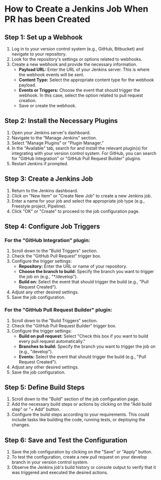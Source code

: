 # How to Create a Jenkins Job When PR has been Created

## Step 1: Set up a Webhook
1. Log in to your version control system (e.g., GitHub, Bitbucket) and navigate to your repository.
2. Look for the repository's settings or options related to webhooks.
3. Create a new webhook and provide the necessary information.
   - **Payload URL:** Enter the URL of your Jenkins server. This is where the webhook events will be sent.
   - **Content Type:** Select the appropriate content type for the webhook payload.
   - **Events or Triggers:** Choose the event that should trigger the webhook. In this case, select the option related to pull request creation.
   - Save or create the webhook.

## Step 2: Install the Necessary Plugins
1. Open your Jenkins server's dashboard.
2. Navigate to the "Manage Jenkins" section.
3. Select "Manage Plugins" or "Plugin Manager."
4. In the "Available" tab, search for and install the relevant plugin(s) for integrating with your version control system. For GitHub, you can search for "GitHub Integration" or "GitHub Pull Request Builder" plugins.
5. Restart Jenkins if prompted.

## Step 3: Create a Jenkins Job
1. Return to the Jenkins dashboard.
2. Click on "New Item" or "Create New Job" to create a new Jenkins job.
3. Enter a name for your job and select the appropriate job type (e.g., Freestyle project, Pipeline).
4. Click "OK" or "Create" to proceed to the job configuration page.

## Step 4: Configure Job Triggers
### For the "GitHub Integration" plugin:
1. Scroll down to the "Build Triggers" section.
2. Check the "GitHub Pull Request" trigger box.
3. Configure the trigger settings:
   - **Repository:** Enter the URL or name of your repository.
   - **Choose the branch to build:** Specify the branch you want to trigger the job on (e.g., "*/develop").
   - **Build on:** Select the event that should trigger the build (e.g., "Pull Request Created").
4. Adjust any other desired settings.
5. Save the job configuration.

### For the "GitHub Pull Request Builder" plugin:
1. Scroll down to the "Build Triggers" section.
2. Check the "GitHub Pull Request Builder" trigger box.
3. Configure the trigger settings:
   - **Build on pull request:** Select "Check this box if you want to build every pull request automatically."
   - **Branches to build:** Specify the branch you want to trigger the job on (e.g., "develop").
   - **Events:** Select the event that should trigger the build (e.g., "Pull Request Created").
4. Adjust any other desired settings.
5. Save the job configuration.

## Step 5: Define Build Steps
1. Scroll down to the "Build" section of the job configuration page.
2. Add the necessary build steps or actions by clicking on the "Add build step" or "+ Add" button.
3. Configure the build steps according to your requirements. This could include tasks like building the code, running tests, or deploying the changes.

## Step 6: Save and Test the Configuration
1. Save the job configuration by clicking on the "Save" or "Apply" button.
2. To test the configuration, create a new pull request on your develop branch in your version control system.
3. Observe the Jenkins job's build history or console output to verify that it was triggered and executed the desired actions.
